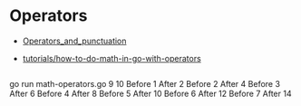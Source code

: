 # Operators

- [Operators_and_punctuation](https://go.dev/ref/spec#Operators_and_punctuation)
- [tutorials/how-to-do-math-in-go-with-operators](https://www.digitalocean.com/community/tutorials/how-to-do-math-in-go-with-operators)


  ```bash
go run math-operators.go
9
10
Before  1
After 2
Before  2
After 4
Before  3
After 6
Before  4
After 8
Before  5
After 10
Before  6
After 12
Before  7
After 14
  ```

